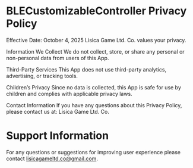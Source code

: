 # BLECustomizableController Privacy Policy
Effective Date: October 4, 2025
Lisica Game Ltd. Co. values your privacy.

Information We Collect
We do not collect, store, or share any personal or non-personal data from users of this App.

Third-Party Services
This App does not use third-party analytics, advertising, or tracking tools.

Children’s Privacy
Since no data is collected, this App is safe for use by children and complies with applicable privacy laws.

Contact Information
If you have any questions about this Privacy Policy, please contact us at:
Lisica Game Ltd. Co.

# Support Information
For any questions or suggestions for improving user experience please contact lisicagameltd.co@gmail.com.
